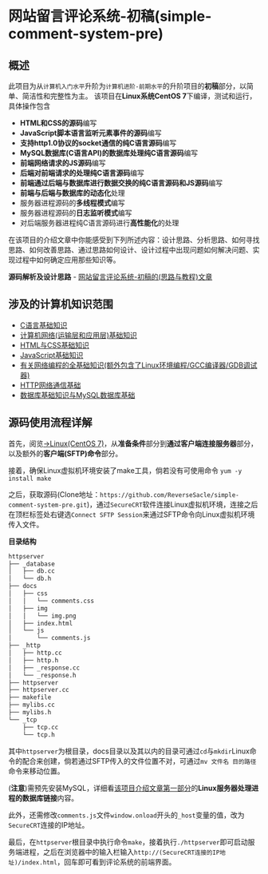 # 网站留言评论系统-初稿(simple-comment-system-pre)
## 概述
此项目为从`计算机入门水平`升阶为`计算机进阶-前期水平`的升阶项目的**初稿**部分，以简单、简洁性和完整性为主。
该项目在**Linux系统CentOS 7**下编译，测试和运行，具体操作包含

+ **HTML和CSS的源码**编写
+ **JavaScript脚本语言监听元素事件的源码**编写
+ **支持http1.0协议的socket通信的纯C语言源码**编写
+ **MySQL数据库(C语言API)的数据库处理纯C语言源码**编写
+ **前端网络请求的JS源码**编写
+ **后端对前端请求的处理纯C语言源码**编写
+ **前端通过后端与数据库进行数据交换的纯C语言源码和JS源码**编写
+ **前端与后端与数据库的动态化**处理
+ 服务器进程源码的**多线程模式**编写
+ 服务器进程源码的**日志监听模式**编写
+ 对后端服务器进程纯C语言源码进行**高性能化**的处理

在该项目的介绍文章中你能感受到下列所述内容：设计思路、分析思路、如何寻找思路、如何改善思路、通过思路如何设计、设计过程中出现问题如何解决问题、实现过程中如何确定应用那些知识等。

**源码解析及设计思路** - [网站留言评论系统-初稿的(思路与教程)文章](https://www.reversesacle.com/computer-science/programming/c-language/project/comment-system-part1/)

## 涉及的计算机知识范围
+ [C语言基础知识](https://www.reversesacle.com/computer-science/programming/c-language/basis/c/cpart1/)
+ [计算机网络(运输层和应用层)基础知识](https://www.reversesacle.com/computer-science/computer-basic/network/nwpart3/)
+ [HTML与CSS基础知识](https://www.reversesacle.com/computer-science/programming/web/hcpart1/)
+ [JavaScript基础知识](https://www.reversesacle.com/computer-science/programming/web/jspart1/)
+ [有关网络编程的全基础知识(额外包含了Linux环境编程/GCC编译器/GDB调试器)](https://www.reversesacle.com/tags/network-programming/)
+ [HTTP网络通信基础](https://www.reversesacle.com/computer-science/programming/c-language/network-programming/http/)
+ [数据库基础知识与MySQL数据库基础](https://www.reversesacle.com/tags/database/)
## 源码使用流程详解
首先，阅览[→Linux(CentOS 7)](https://www.reversesacle.com/computer-science/programming/c-language/network-programming/Linux-basic/)，从**准备条件**部分到**通过客户端连接服务器**部分，以及额外的**客户端(SFTP)命令**部分。

接着，确保Linux虚拟机环境安装了make工具，倘若没有可使用命令 `yum -y install make`

之后，获取源码(Clone地址：`https://github.com/ReverseSacle/simple-comment-system-pre.git`)，通过`SecureCRT`软件连接Linux虚拟机环境，连接之后在顶栏标签处右键选`Connect SFTP Session`来通过SFTP命令向Linux虚拟机环境传入文件。

**目录结构**

```tex
httpserver
├── _database
│   ├── db.cc
│   └── db.h
├── docs
│   ├── css
│   │   └── comments.css
│   ├── img
│   │   └── img.png
│   ├── index.html
│   └── js
│       └── comments.js
├── _http
│   ├── http.cc
│   ├── http.h
│   ├── _response.cc
│   └── _response.h
├── httpserver
├── httpserver.cc
├── makefile
├── mylibs.cc
├── mylibs.h
└── _tcp
    ├── tcp.cc
    └── tcp.h
```

其中`httpserver`为根目录，docs目录以及其以内的目录可通过`cd`与`mkdir`Linux命令的配合来创建，倘若通过SFTP传入的文件位置不对，可通过`mv 文件名 目的路径`命令来移动位置。

(**注意**)需预先安装MySQL，详细看[该项目介绍文章第一部分](https://www.reversesacle.com/computer-science/programming/c-language/project/comment-system-part1/)的**Linux服务器处理进程的数据库链接**内容。

此外，还需修改`comments.js`文件`window.onload`开头的`_host`变量的值，改为`SecureCRT`连接的IP地址。

最后，在`httpserver`根目录中执行命令`make`，接着执行`./httpserver`即可启动服务端进程，之后在浏览器中的输入栏输入`http://(SecureCRT连接的IP地址)/index.html`，回车即可看到评论系统的前端界面。
